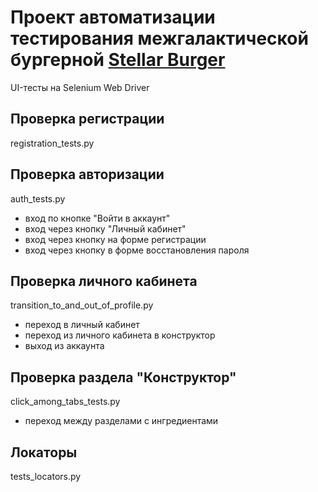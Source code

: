 # Проект автоматизации тестирования межгалактической бургерной [Stellar Burger](https://stellarburgers.nomoreparties.site/)
UI-тесты на Selenium Web Driver
## Проверка регистрации
registration_tests.py

## Проверка авторизации
auth_tests.py
* вход по кнопке "Войти в аккаунт"
* вход через кнопку "Личный кабинет"
* вход через кнопку на форме регистрации
* вход через кнопку в форме восстановления пароля

## Проверка личного кабинета
transition_to_and_out_of_profile.py
* переход в личный кабинет
* переход из личного кабинета в конструктор
* выход из аккаунта

## Проверка раздела "Конструктор"
click_among_tabs_tests.py
* переход между разделами с ингредиентами

## Локаторы
tests_locators.py


